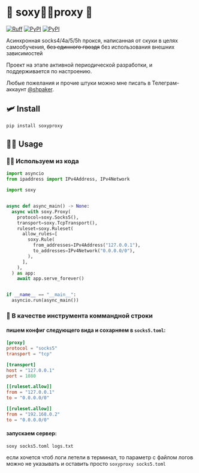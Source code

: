 # 💃 soxy👯‍♀️proxy 🕺

[![Ruff](https://img.shields.io/endpoint?url=https://raw.githubusercontent.com/astral-sh/ruff/main/assets/badge/v2.json)](https://github.com/astral-sh/ruff)
[![PyPI](https://img.shields.io/pypi/v/soxyproxy.svg)](https://pypi.python.org/pypi/soxyproxy)
[![PyPI](https://img.shields.io/pypi/dm/soxyproxy.svg)](https://pypi.python.org/pypi/soxyproxy)

Асинхронная socks4/4a/5/5h прокся, написанная от скуки в целях самообучения, ~~без единного гвоздя~~ без использования внешних зависимостей

Проект на этапе активной периодической разработки, и поддерживается по настроению.

Любые пожелания и прочие штуки можно мне писать в Телеграм-аккаунт [@shpaker](https://t.me/shpaker).  

## 🛩️ Install

```shell
pip install soxyproxy
```

## 🫶🏼  Usage

### 👨‍💻 Используем из кода

```python
import asyncio
from ipaddress import IPv4Address, IPv4Network

import soxy


async def async_main() -> None:
  async with soxy.Proxy(
    protocol=soxy.Socks5(),
    transport=soxy.TcpTransport(),
    ruleset=soxy.Ruleset(
      allow_rules=[
        soxy.Rule(
          from_addresses=IPv4Address("127.0.0.1"),
          to_addresses=IPv4Network("0.0.0.0/0"),
        ),
      ],
    ),
  ) as app:
    await app.serve_forever()


if __name__ == "__main__":
  asyncio.run(async_main())
```

### 👟  В качестве инструмента коммандной строки

#### пишем конфиг следующего вида и сохарняем в `socks5.toml`:

```toml
[proxy]
protocol = "socks5"
transport = "tcp"

[transport]
host = "127.0.0.1"
port = 1080

[[ruleset.allow]]
from = "127.0.0.1"
to = "0.0.0.0/0"

[[ruleset.allow]]
from = "192.168.0.2"
to = "0.0.0.0/0"
```

#### запускаем сервер:

```shell
soxy socks5.toml logs.txt 
```

если хочется чтоб логи летели в терминал, то параметр с файлом логов можно не указывать и оставить просто `soxyproxy socks5.toml` 
